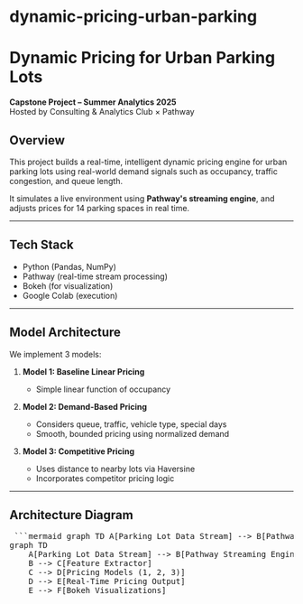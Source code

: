 # dynamic-pricing-urban-parking

# Dynamic Pricing for Urban Parking Lots
**Capstone Project – Summer Analytics 2025**  
Hosted by Consulting & Analytics Club × Pathway

## Overview
This project builds a real-time, intelligent dynamic pricing engine for urban parking lots using real-world demand signals such as occupancy, traffic congestion, and queue length.

It simulates a live environment using **Pathway's streaming engine**, and adjusts prices for 14 parking spaces in real time.

---

## Tech Stack
- Python (Pandas, NumPy)
- Pathway (real-time stream processing)
- Bokeh (for visualization)
- Google Colab (execution)

---

## Model Architecture

We implement 3 models:

1. **Model 1: Baseline Linear Pricing**
   - Simple linear function of occupancy

2. **Model 2: Demand-Based Pricing**
   - Considers queue, traffic, vehicle type, special days
   - Smooth, bounded pricing using normalized demand

3. **Model 3: Competitive Pricing**
   - Uses distance to nearby lots via Haversine
   - Incorporates competitor pricing logic

---

## Architecture Diagram
<pre lang="markdown"> ```mermaid graph TD A[Parking Lot Data Stream] --> B[Pathway Streaming Engine] B --> C[Feature Extractor] C --> D[Pricing Models: Model1, Model2, Model3] D --> E[Real-Time Pricing Output] E --> 
graph TD
    A[Parking Lot Data Stream] --> B[Pathway Streaming Engine]
    B --> C[Feature Extractor]
    C --> D[Pricing Models (1, 2, 3)]
    D --> E[Real-Time Pricing Output]
    E --> F[Bokeh Visualizations]
